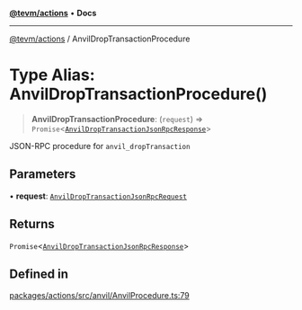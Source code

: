 [**@tevm/actions**](../README.md) • **Docs**

***

[@tevm/actions](../globals.md) / AnvilDropTransactionProcedure

# Type Alias: AnvilDropTransactionProcedure()

> **AnvilDropTransactionProcedure**: (`request`) => `Promise`\<[`AnvilDropTransactionJsonRpcResponse`](AnvilDropTransactionJsonRpcResponse.md)\>

JSON-RPC procedure for `anvil_dropTransaction`

## Parameters

• **request**: [`AnvilDropTransactionJsonRpcRequest`](AnvilDropTransactionJsonRpcRequest.md)

## Returns

`Promise`\<[`AnvilDropTransactionJsonRpcResponse`](AnvilDropTransactionJsonRpcResponse.md)\>

## Defined in

[packages/actions/src/anvil/AnvilProcedure.ts:79](https://github.com/evmts/tevm-monorepo/blob/main/packages/actions/src/anvil/AnvilProcedure.ts#L79)
